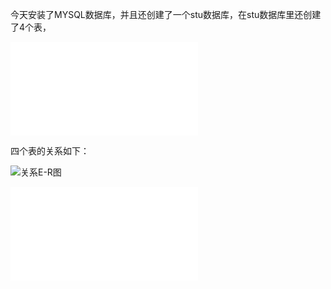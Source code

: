 今天安装了MYSQL数据库，并且还创建了一个stu数据库，在stu数据库里还创建了4个表，

![技术文档](../mysql.md)

四个表的关系如下：

![关系E-R图]()

![表的结构](../stu/mysql/framework.md)
